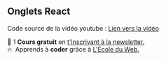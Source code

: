 ## Onglets React

Code source de la vidéo youtube : [Lien vers la vidéo](https://youtu.be/j-t8fa2omRA)

🚀 1 **Cours gratuit** en [t'inscrivant à la newsletter.](https://www.le-designer-du-web.com/news) <br>
🔥  &nbsp;Apprends à **coder** grâce à [L'École du Web.](https://www.ecole-du-web.net)

